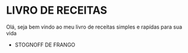 # LIVRO DE RECEITAS 

Olá, seja bem vindo ao meu livro de receitas simples e rapídas para sua vida



- STOGNOFF DE FRANGO